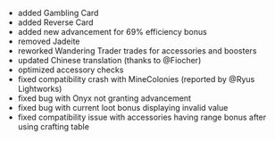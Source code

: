 - added Gambling Card
- added Reverse Card
- added new advancement for 69% efficiency bonus
- removed Jadeite
- reworked Wandering Trader trades for accessories and boosters
- updated Chinese translation (thanks to @Fiocher)
- optimized accessory checks
- fixed compatibility crash with MineColonies (reported by @Ryus Lightworks)
- fixed bug with Onyx not granting advancement
- fixed bug with current loot bonus displaying invalid value
- fixed compatibility issue with accessories having range bonus after using crafting table
